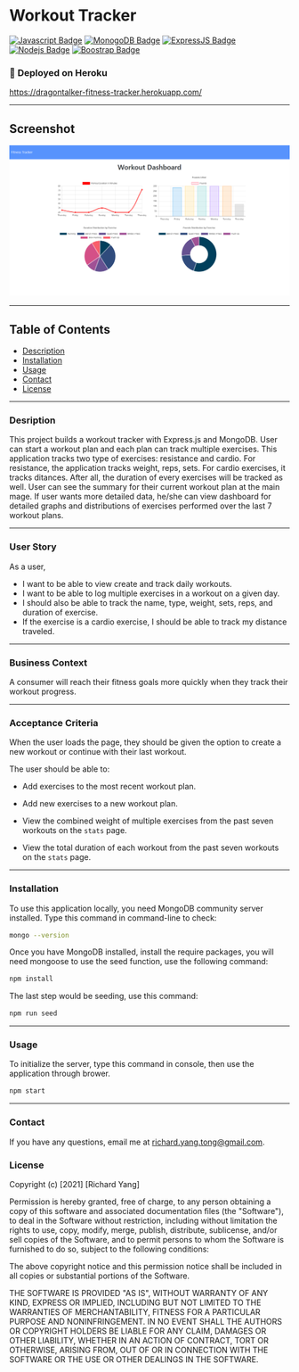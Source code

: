 # **Workout Tracker**

[![Javascript Badge](https://img.shields.io/badge/-Javascript-F0DB4F?style=for-the-badge&labelColor=black&logo=javascript&logoColor=F0DB4F)](#) [![MonogoDB Badge](https://img.shields.io/badge/-MongoDB-4DB33D?style=for-the-badge&labelColor=black&logo=mongodb&logoColor=3FA037)](#) [![ExpressJS Badge](https://img.shields.io/badge/-Express.JS-ff781f?style=for-the-badge&labelColor=black&logo=express&logoColor=FF781F)](#) [![Nodejs Badge](https://img.shields.io/badge/-Node.js-3C873A?style=for-the-badge&labelColor=black&logo=node.js&logoColor=3C873A)](#) [![Boostrap Badge](https://img.shields.io/badge/-bootstrap5-553c7b?style=for-the-badge&labelColor=black&logo=bootstrap&logoColor=553c7b)](#)

### :rocket: **Deployed on Heroku**

https://dragontalker-fitness-tracker.herokuapp.com/

---

## **Screenshot**

![workout tracker screenshot](./Assets/screenshots.png)

---

## **Table of Contents**

- [Description](#Description)
- [Installation](#Installation)
- [Usage](#Usage)
- [Contact](#Contact)
- [License](#License)

---

### **Desription**

This project builds a workout tracker with Express.js and MongoDB. User can start a workout plan and each plan can track multiple exercises. This application tracks two type of exercises: resistance and cardio. For resistance, the application tracks weight, reps, sets. For cardio exercises, it tracks ditances. After all, the duration of every exercises will be tracked as well. User can see the summary for their current workout plan at the main mage. If user wants more detailed data, he/she can view dashboard for detailed graphs and distributions of exercises performed over the last 7 workout plans.

---

### **User Story**

As a user,

- I want to be able to view create and track daily workouts.
- I want to be able to log multiple exercises in a workout on a given day.
- I should also be able to track the name, type, weight, sets, reps, and duration of exercise.
- If the exercise is a cardio exercise, I should be able to track my distance traveled.

---

### **Business Context**

A consumer will reach their fitness goals more quickly when they track their workout progress.

---

### **Acceptance Criteria**

When the user loads the page, they should be given the option to create a new workout or continue with their last workout.

The user should be able to:

- Add exercises to the most recent workout plan.

- Add new exercises to a new workout plan.

- View the combined weight of multiple exercises from the past seven workouts on the `stats` page.

- View the total duration of each workout from the past seven workouts on the `stats` page.

---

### **Installation**

To use this application locally, you need MongoDB community server installed. Type this command in command-line to check:

```bash
mongo --version
```

Once you have MongoDB installed, install the require packages, you will need mongoose to use the seed function, use the following command:

```bash
npm install
```

The last step would be seeding, use this command:

```bash
npm run seed
```

---

### **Usage**

To initialize the server, type this command in console, then use the application through brower.

```bash
npm start
```

---

### **Contact**

If you have any questions, email me at richard.yang.tong@gmail.com.

### **License**

Copyright (c) [2021] [Richard Yang]

Permission is hereby granted, free of charge, to any person obtaining a copy of this software and associated documentation files (the "Software"), to deal in the Software without restriction, including without limitation the rights to use, copy, modify, merge, publish, distribute, sublicense, and/or sell copies of the Software, and to permit persons to whom the Software is furnished to do so, subject to the following conditions:

The above copyright notice and this permission notice shall be included in all copies or substantial portions of the Software.

THE SOFTWARE IS PROVIDED "AS IS", WITHOUT WARRANTY OF ANY KIND, EXPRESS OR IMPLIED, INCLUDING BUT NOT LIMITED TO THE WARRANTIES OF MERCHANTABILITY, FITNESS FOR A PARTICULAR PURPOSE AND NONINFRINGEMENT. IN NO EVENT SHALL THE AUTHORS OR COPYRIGHT HOLDERS BE LIABLE FOR ANY CLAIM, DAMAGES OR OTHER LIABILITY, WHETHER IN AN ACTION OF CONTRACT, TORT OR OTHERWISE, ARISING FROM, OUT OF OR IN CONNECTION WITH THE SOFTWARE OR THE USE OR OTHER DEALINGS IN THE SOFTWARE.

